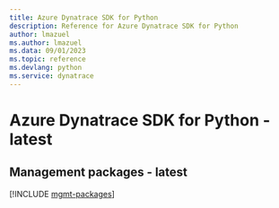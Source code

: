 ```yaml
---
title: Azure Dynatrace SDK for Python
description: Reference for Azure Dynatrace SDK for Python
author: lmazuel
ms.author: lmazuel
ms.data: 09/01/2023
ms.topic: reference
ms.devlang: python
ms.service: dynatrace
---
```

# Azure Dynatrace SDK for Python - latest

## Management packages - latest
[!INCLUDE [mgmt-packages](dynatrace-mgmt-index.md)]
